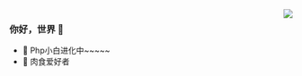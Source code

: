 <img align="right" src="https://github-readme-stats.vercel.app/api?username=AiMuC&show_icons=true&icon_color=CE1D2D&text_color=718096&bg_color=ffffff&hide_title=true" />

### 你好，世界 👋

- :orange_book: Php小白进化中~~~~~
- :meat_on_bone: 肉食爱好者
